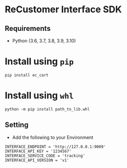 # ReCustomer Interface SDK

## Requirements

* Python (3.6, 3.7, 3.8, 3.9, 3.10)

# Install using `pip`

```shell
pip install ec_cart
```

# Install using `whl`

```shell
python -m pip install path_to_lib.whl
```

## Setting

* Add the following to your Environment

```shell
INTERFACE_ENDPOINT = 'http://127.0.0.1:9009'
INTERFACE_API_KEY = '1234567'
INTERFACE_SERVICE_CODE = 'tracking'
INTERFACE_API_VERSION = 'v1'
```
